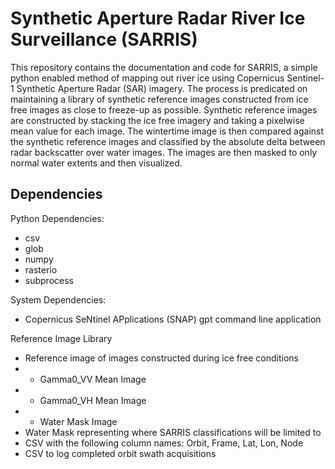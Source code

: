 # Synthetic Aperture Radar River Ice Surveillance (SARRIS)

This repository contains the documentation and code for SARRIS, a simple python enabled method of mapping out river ice using Copernicus Sentinel-1 Synthetic Aperture Radar (SAR) imagery.  The process is predicated on maintaining a library
of synthetic reference images constructed from ice free images as close to freeze-up as possible.  Synthetic reference images are constructed by stacking the ice free imagery and taking a pixelwise mean value for each image.  The wintertime 
image is then compared against the synthetic reference images and classified by the absolute delta between radar backscatter over water images.  The images are then masked to only normal water extents and then visualized.

## Dependencies
Python Dependencies:
- csv
- glob
- numpy
- rasterio
- subprocess

System Dependencies:
- Copernicus SeNtinel APplications (SNAP) gpt command line application

Reference Image Library
- Reference image of images constructed during ice free conditions
- - Gamma0_VV Mean Image
- - Gamma0_VH Mean Image
- - Water Mask Image
- Water Mask representing where SARRIS classifications will be limited to
- CSV with the following column names: Orbit, Frame, Lat, Lon, Node
- CSV to log completed orbit swath acquisitions
